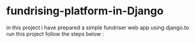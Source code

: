 # fundrising-platform-in-Django
in this project i have prepared a simple fundriser web app using django.to run this project follow the steps below :
